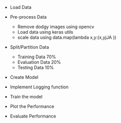 -  Load Data
- Pre-process Data
  - Remove dodgy images using opencv
  - Load data using keras utils
  - scale data using data.map(lambda x,y:(x,yjJA
  ))

- Split/Partition Data
  - Training Data 70%
  - Evaluation Data 20%
  - Testing Data 10%

- Create Model
- Implement Logging function
- Train the model
- Plot the Performance
- Evaluate Performance



